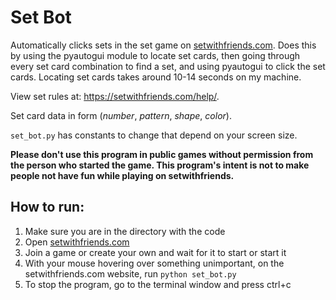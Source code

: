 # Set Bot

Automatically clicks sets in the set game on [setwithfriends.com](https://setwithfriends.com). Does this by using the pyautogui module to locate set cards, then going through every set card combination to find a set, and using pyautogui to click the set cards. Locating set cards takes around 10-14 seconds on my machine.

View set rules at: https://setwithfriends.com/help/.

Set card data in form (_number_, _pattern_, _shape_, _color_).

`set_bot.py` has constants to change that depend on your screen size.

**Please don't use this program in public games without permission from the person who started the game. This program's intent is not to make people not have fun while playing on setwithfriends.** 

## How to run:
1. Make sure you are in the directory with the code
2. Open [setwithfriends.com](https://setwithfriends.com)
3. Join a game or create your own and wait for it to start or start it
4. With your mouse hovering over something unimportant, on the setwithfriends.com website, run `python set_bot.py`
5. To stop the program, go to the terminal window and press ctrl+c

